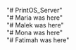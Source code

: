 "# PrintOS_Server" <br>
"# Maria was here" <br>
"# Malek was here" <br>
"# Mona was here" <br>
"# Fatimah was here" <br>
